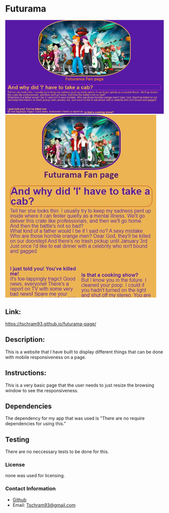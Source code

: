 # Futurama

![Large Screen display](./assets/fut.JPG)
![Mobile Display](./assets/fut2.JPG)
            
## Link:
https://tschram93.github.io/futurama-page/
## Description:
This is a website that I have built to display different things that can be done with mobile responsiveness on a page.
## Instructions:
This is a very basic page that the user needs to just resize the browsing window to see the  responsiveness.
## Dependencies
The dependency for my app that was used is "There are no require dependencies for using this."

## Testing
There are no neccessary tests to be done for this.

### License
none was used for licensing.

### Contact Information
* [Github](https://github.com/Tschram93)
* Email:  Tschram93@gmail.com
